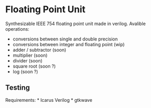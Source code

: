 # Floating Point Unit
Synthesizable IEEE 754 floating point unit made in verilog.
Avalible operations:
* conversions between single and double precision
* conversions between integer and floating point (wip)
* adder / subtractor (soon)
* multiplier (soon)
* divider (soon)
* square root (soon ?)
* log (soon ?)

## Testing

Requirements:
    * Icarus Verilog
    * gtkwave